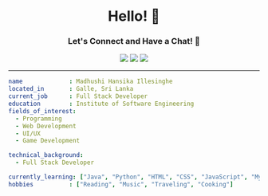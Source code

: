 <h1 align="center">Hello! 👋</h1>
<h3 align="center">Let's Connect and Have a Chat! 💬</h3>

<p align="center">
  <a href="https://github.com/madhushiillesinghe" target="_blank"><img src="https://img.shields.io/badge/-GitHub-333?style=for-the-badge&logo=github&logoColor=white"/></a>
  <a href="https://www.linkedin.com/in/yourlinkedinprofile" target="_blank"><img src="https://img.shields.io/badge/-LinkedIn-blue?style=for-the-badge&logo=linkedin&logoColor=white"/></a>
  <a href="madhushiillesinghe225@gmail.com" target="_blank"><img src="https://img.shields.io/badge/-Gmail-D14836?style=for-the-badge&logo=gmail&logoColor=white"/></a>
</p>

---

```yaml
name             : Madhushi Hansika Illesinghe
located_in       : Galle, Sri Lanka
current_job      : Full Stack Developer
education        : Institute of Software Engineering
fields_of_interest:
  - Programming
  - Web Development
  - UI/UX
  - Game Development

technical_background:
  - Full Stack Developer

currently_learning: ["Java", "Python", "HTML", "CSS", "JavaScript", "MySQL", "Node.js", "Spring Boot"]
hobbies          : ["Reading", "Music", "Traveling", "Cooking"]

